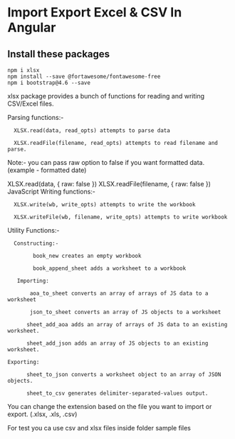 # Import Export Excel & CSV In Angular
## Install these packages
```
npm i xlsx
npm install --save @fortawesome/fontawesome-free
npm i bootstrap@4.6 --save
```

xlsx package provides a bunch of functions for reading and writing CSV/Excel files.

Parsing functions:-

      XLSX.read(data, read_opts) attempts to parse data

      XLSX.readFile(filename, read_opts) attempts to read filename and parse.

Note:- you can pass raw option to false if you want formatted data. (example - formatted date)

XLSX.read(data, { raw: false })
XLSX.readFile(filename, { raw: false })
JavaScript
Writing functions:-

      XLSX.write(wb, write_opts) attempts to write the workbook

      XLSX.writeFile(wb, filename, write_opts) attempts to write workbook

Utility Functions:-

      Constructing:-

            book_new creates an empty workbook

            book_append_sheet adds a worksheet to a workbook

       Importing:

           aoa_to_sheet converts an array of arrays of JS data to a worksheet

           json_to_sheet converts an array of JS objects to a worksheet

          sheet_add_aoa adds an array of arrays of JS data to an existing worksheet.

          sheet_add_json adds an array of JS objects to an existing worksheet.

    Exporting:

          sheet_to_json converts a worksheet object to an array of JSON objects.

          sheet_to_csv generates delimiter-separated-values output.

You can change the extension based on the file you want to import or export. (.xlsx, .xls, .csv)

For test you ca use csv and xlsx files inside folder sample files 